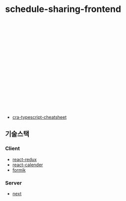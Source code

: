 # schedule-sharing-frontend


<br/>
<br/>
<br/>
<br/>
<br/>
<br/>
<br/>
<br/>
<br/>
<br/>
<br/>
<br/>
<br/>
<br/>
<br/>
<br/>
<br/>



- [cra-typescript-cheatsheet](https://github.com/typescript-cheatsheets/react#reacttypescript-cheatsheets)

## 기술스택

### Client

- [react-redux](https://react-redux.js.org/introduction/quick-start)
- [react-calender](https://www.npmjs.com/package/react-calendar)
- [formik](https://formik.org/)

### Server

- [next](https://nextjs.org/)